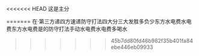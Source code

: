 <<<<<<< HEAD
这是主分

=======
在·第三方递四方速递防守打法四大分三大发胜多负少东方水电费水电费东方水电费是的防守打法手动水电费水电费多喝水
>>>>>>> 45b7dd80fd46b982f35b401fa84ebe446eb09933
